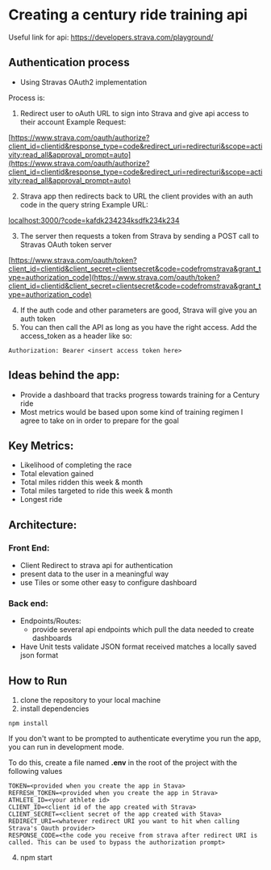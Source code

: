 # Creating a century ride training api

Useful link for api: https://developers.strava.com/playground/

## Authentication process

- Using Stravas OAuth2 implementation

Process is:

1. Redirect user to oAuth URL to sign into Strava and give api access to their account
   Example Request:

[https://www.strava.com/oauth/authorize?client_id=clientid&response_type=code&redirect_uri=redirecturi&scope=activity:read_all&approval_prompt=auto](https://www.strava.com/oauth/authorize?client_id=clientid&response_type=code&redirect_uri=redirecturi&scope=activity:read_all&approval_prompt=auto)

2. Strava app then redirects back to URL the client provides with an auth code in the query string
   Example URL:

[localhost:3000/?code=kafdk234234ksdfk234k234](localhost:3000/?code=kafdk234234ksdfk234k234)

3. The server then requests a token from Strava by sending a POST call to Stravas OAuth token server

[https://www.strava.com/oauth/token?client_id=clientid&client_secret=clientsecret&code=codefromstrava&grant_type=authorization_code](https://www.strava.com/oauth/token?client_id=clientid&client_secret=clientsecret&code=codefromstrava&grant_type=authorization_code)

4. If the auth code and other parameters are good, Strava will give you an auth token
5. You can then call the API as long as you have the right access. Add the access_token as a header like so:

```
Authorization: Bearer <insert access token here>
```

## Ideas behind the app:

- Provide a dashboard that tracks progress towards training for a Century ride
- Most metrics would be based upon some kind of training regimen I agree to take on in order to prepare for the goal

## Key Metrics:

- Likelihood of completing the race
- Total elevation gained
- Total miles ridden this week & month
- Total miles targeted to ride this week & month
- Longest ride

## Architecture:

### Front End:

- Client Redirect to strava api for authentication
- present data to the user in a meaningful way
- use Tiles or some other easy to configure dashboard

### Back end:

- Endpoints/Routes:
  - provide several api endpoints which pull the data needed to create dashboards
- Have Unit tests validate JSON format received matches a locally saved json format

## How to Run

1. clone the repository to your local machine
2. install dependencies

```
npm install
```

If you don't want to be prompted to authenticate everytime you run the app, you can run in development mode.

To do this, create a file named **.env** in the root of the project with the following values

```
TOKEN=<provided when you create the app in Stava>
REFRESH_TOKEN=<provided when you create the app in Strava>
ATHLETE_ID=<your athlete id>
CLIENT_ID=<client id of the app created with Strava>
CLIENT_SECRET=<client secret of the app created with Stava>
REDIRECT_URI=<whatever redirect URI you want to hit when calling Strava's Oauth provider>
RESPONSE_CODE=<the code you receive from strava after redirect URI is called. This can be used to bypass the authorization prompt>
```

4. npm start
